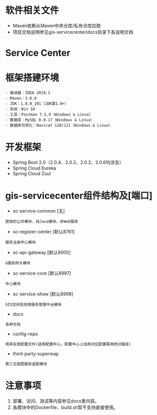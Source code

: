 # 软件相关文件
- Maven依赖从Maven中央仓库/私有仓库拉取
- 项目文档说明参见gis-servicecenter/docs目录下各说明文档

# Service Center
# 框架搭建环境
````
- 编译器：IDEA 2019.1
- Maven：3.6.0
- JDK：1.8.0_191（JDK需1.8+）
- 系统：Win 10
- 工具：Postman 7.5.0（Windows & Linux）
- 数据库：MySQL 8.0.17（Windows & Linux）
- 数据库可视化：Navicat 120/121（Windows & Linux）
````

# 开发框架
- Spring Boot 2.0（2.0.4、2.0.3、2.0.2、2.0.6均涉及）
- Spring Cloud Eureka
- Spring Cloud Zuul

# gis-servicecenter组件结构及[端口]
- sc-service-common   [无]

```
提取的公共模块，纯Java模块，非Web服务
```
- sc-register-center   [默认8761]

```
服务注册中心模块
```
- sc-api-gateway       [默认9000]

```
G服务网关模块
```
- sc-service-core      [默认8997]

```
中心模块
```
- sc-service-show      [默认8998]

```
GIS空间信息微服务管理平台模块
```
- docs

```
各种文档
```
- config-repo

```
用来存放配置文件(适用配置中心，配置中心上线用对应配置需用绝对路径)
```

- third-party-supermap

```
第三方超图服务适配模块
```


# 注意事项
1. 部署、访问、测试等内容参见docs里内容。
2. 各模块中的Dockerfile、build.sh暂不支持直接使用。
